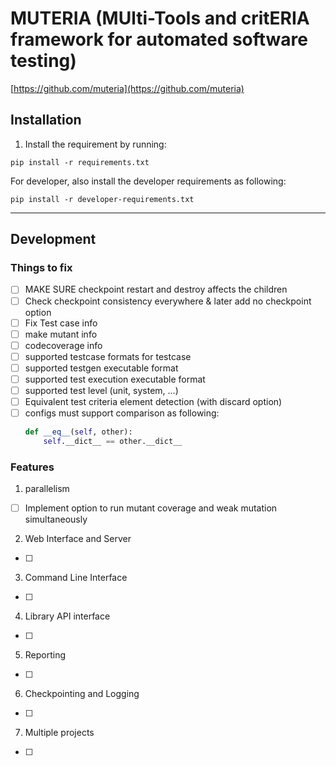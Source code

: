 # MUTERIA (MUlti-Tools and critERIA framework for automated software testing)
[https://github.com/muteria](https://github.com/muteria)

## Installation
1. Install the requirement by running: 
```
pip install -r requirements.txt
```
For developer, also install the developer requirements as following:
```
pip install -r developer-requirements.txt
```

---
## Development
### Things to fix
- [ ] MAKE SURE checkpoint restart and destroy affects the children
- [ ] Check checkpoint consistency everywhere & later add no checkpoint option
- [ ] Fix Test case info
- [ ] make mutant info
- [ ] codecoverage info
- [ ] supported testcase formats for testcase
- [ ] supported testgen executable format
- [ ] supported test execution executable format
- [ ] supported test level (unit, system, ...)
- [ ] Equivalent test criteria element detection (with discard option)
- [ ] configs must support comparison as following:
  ```python
  def __eq__(self, other):
      self.__dict__ == other.__dict__
  ```
### Features 
1. parallelism
- [ ] Implement option to run mutant coverage and weak mutation simultaneously
2. Web Interface and Server
- [ ]
3. Command Line Interface
- [ ]
4. Library API interface
-[ ]
5. Reporting
- [ ]
6. Checkpointing and Logging
- [ ]
7. Multiple projects
- [ ] 
  
